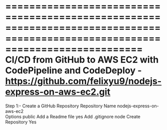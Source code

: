 ===============================================================================================================================
   CI/CD from GitHub to AWS EC2 with CodePipeline and CodeDeploy - https://github.com/felixyu9/nodejs-express-on-aws-ec2.git
===============================================================================================================================

Step 1:- 
  Create a GitHub Repository
  Repository Name 		   nodejs-express-on-aws-ec2                 
  Options                          public
  Add a Readme file                yes
  Add .gitignore                   node
  Create Repository                Yes
  